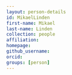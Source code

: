 ```yaml
---
layout: person-details
id: MikaelLinden
first-name: Mikael
last-name: Linden
collection: people
affiliation:
homepage:
github_username: 
orcid:
groups: [person]
---
```

